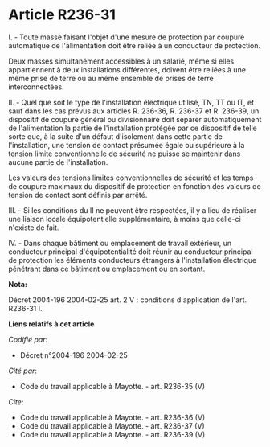 # Article R236-31

I. - Toute masse faisant l'objet d'une mesure de protection par coupure automatique de l'alimentation doit être reliée à un
conducteur de protection.

Deux masses simultanément accessibles à un salarié, même si elles appartiennent à deux installations différentes, doivent
être reliées à une même prise de terre ou au même ensemble de prises de terre interconnectées.

II. - Quel que soit le type de l'installation électrique utilisé, TN, TT ou IT, et sauf dans les cas prévus aux articles R.
236-36, R. 236-37 et R. 236-39, un dispositif de coupure général ou divisionnaire doit séparer automatiquement de
l'alimentation la partie de l'installation protégée par ce dispositif de telle sorte que, à la suite d'un défaut d'isolement
dans cette partie de l'installation, une tension de contact présumée égale ou supérieure à la tension limite conventionnelle
de sécurité ne puisse se maintenir dans aucune partie de l'installation.

Les valeurs des tensions limites conventionnelles de sécurité et les temps de coupure maximaux du dispositif de protection en
fonction des valeurs de tension de contact sont définis par arrêté.

III. - Si les conditions du II ne peuvent être respectées, il y a lieu de réaliser une liaison locale équipotentielle
supplémentaire, à moins que celle-ci n'existe de fait.

IV. - Dans chaque bâtiment ou emplacement de travail extérieur, un conducteur principal d'équipotentialité doit réunir au
conducteur principal de protection les éléments conducteurs étrangers à l'installation électrique pénétrant dans ce bâtiment
ou emplacement ou en sortant.

**Nota:**

Décret 2004-196 2004-02-25 art. 2 V : conditions d'application de l'art. R236-31 I.

**Liens relatifs à cet article**

_Codifié par_:

  - Décret n°2004-196 2004-02-25

_Cité par_:

  - Code du travail applicable à Mayotte. - art. R236-35 (V)

_Cite_:

  - Code du travail applicable à Mayotte. - art. R236-36 (V)
  - Code du travail applicable à Mayotte. - art. R236-37 (V)
  - Code du travail applicable à Mayotte. - art. R236-39 (V)
